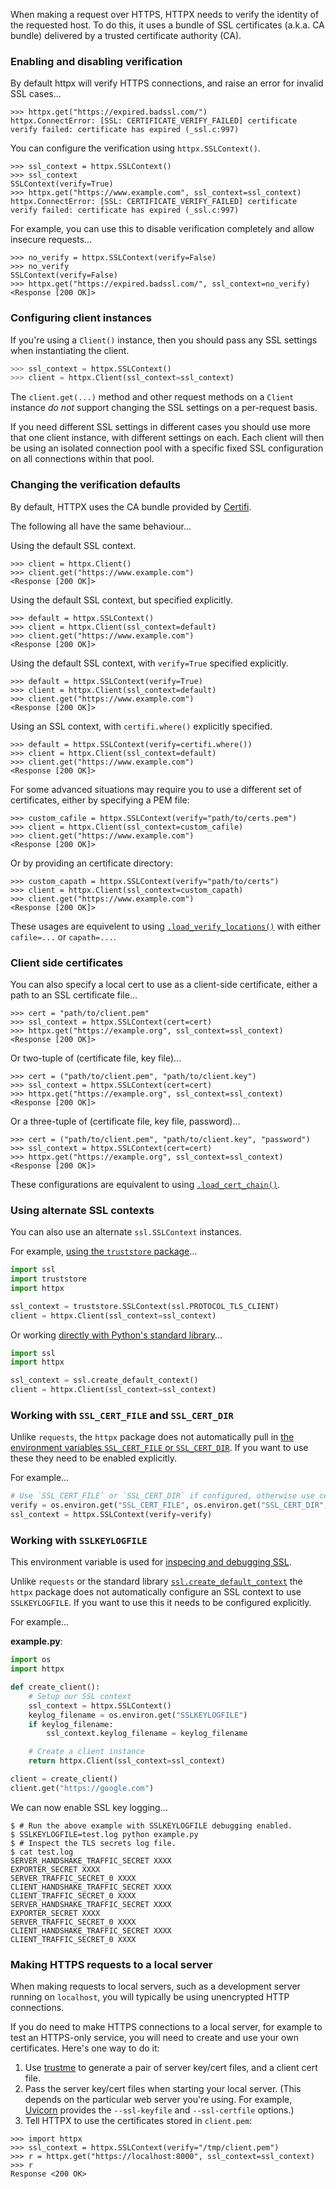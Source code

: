 When making a request over HTTPS, HTTPX needs to verify the identity of the requested host. To do this, it uses a bundle of SSL certificates (a.k.a. CA bundle) delivered by a trusted certificate authority (CA).

### Enabling and disabling verification

By default httpx will verify HTTPS connections, and raise an error for invalid SSL cases...

```pycon
>>> httpx.get("https://expired.badssl.com/")
httpx.ConnectError: [SSL: CERTIFICATE_VERIFY_FAILED] certificate verify failed: certificate has expired (_ssl.c:997)
```

You can configure the verification using `httpx.SSLContext()`.

```pycon
>>> ssl_context = httpx.SSLContext()
>>> ssl_context
SSLContext(verify=True)
>>> httpx.get("https://www.example.com", ssl_context=ssl_context)
httpx.ConnectError: [SSL: CERTIFICATE_VERIFY_FAILED] certificate verify failed: certificate has expired (_ssl.c:997)
```

For example, you can use this to disable verification completely and allow insecure requests...

```pycon
>>> no_verify = httpx.SSLContext(verify=False)
>>> no_verify
SSLContext(verify=False)
>>> httpx.get("https://expired.badssl.com/", ssl_context=no_verify)
<Response [200 OK]>
```

### Configuring client instances

If you're using a `Client()` instance, then you should pass any SSL settings when instantiating the client.

```python
>>> ssl_context = httpx.SSLContext()
>>> client = httpx.Client(ssl_context=ssl_context)
```

The `client.get(...)` method and other request methods on a `Client` instance *do not* support changing the SSL settings on a per-request basis.

If you need different SSL settings in different cases you should use more that one client instance, with different settings on each. Each client will then be using an isolated connection pool with a specific fixed SSL configuration on all connections within that pool.

### Changing the verification defaults

By default, HTTPX uses the CA bundle provided by [Certifi](https://pypi.org/project/certifi/).

The following all have the same behaviour...

Using the default SSL context.

```pycon
>>> client = httpx.Client()
>>> client.get("https://www.example.com")
<Response [200 OK]>
```

Using the default SSL context, but specified explicitly.

```pycon
>>> default = httpx.SSLContext()
>>> client = httpx.Client(ssl_context=default)
>>> client.get("https://www.example.com")
<Response [200 OK]>
```

Using the default SSL context, with `verify=True` specified explicitly.

```pycon
>>> default = httpx.SSLContext(verify=True)
>>> client = httpx.Client(ssl_context=default)
>>> client.get("https://www.example.com")
<Response [200 OK]>
```

Using an SSL context, with `certifi.where()` explicitly specified.

```pycon
>>> default = httpx.SSLContext(verify=certifi.where())
>>> client = httpx.Client(ssl_context=default)
>>> client.get("https://www.example.com")
<Response [200 OK]>
```

For some advanced situations may require you to use a different set of certificates, either by specifying a PEM file:

```pycon
>>> custom_cafile = httpx.SSLContext(verify="path/to/certs.pem")
>>> client = httpx.Client(ssl_context=custom_cafile)
>>> client.get("https://www.example.com")
<Response [200 OK]>
```

Or by providing an certificate directory:

```pycon
>>> custom_capath = httpx.SSLContext(verify="path/to/certs")
>>> client = httpx.Client(ssl_context=custom_capath)
>>> client.get("https://www.example.com")
<Response [200 OK]>
```

These usages are equivelent to using [`.load_verify_locations()`](https://docs.python.org/3/library/ssl.html#ssl.SSLContext.load_verify_locations) with either `cafile=...` or `capath=...`.

### Client side certificates

You can also specify a local cert to use as a client-side certificate, either a path to an SSL certificate file...

```pycon
>>> cert = "path/to/client.pem"
>>> ssl_context = httpx.SSLContext(cert=cert)
>>> httpx.get("https://example.org", ssl_context=ssl_context)
<Response [200 OK]>
```

Or two-tuple of (certificate file, key file)...

```pycon
>>> cert = ("path/to/client.pem", "path/to/client.key")
>>> ssl_context = httpx.SSLContext(cert=cert)
>>> httpx.get("https://example.org", ssl_context=ssl_context)
<Response [200 OK]>
```

Or a three-tuple of (certificate file, key file, password)...

```pycon
>>> cert = ("path/to/client.pem", "path/to/client.key", "password")
>>> ssl_context = httpx.SSLContext(cert=cert)
>>> httpx.get("https://example.org", ssl_context=ssl_context)
<Response [200 OK]>
```

These configurations are equivalent to using [`.load_cert_chain()`](https://docs.python.org/3/library/ssl.html#ssl.SSLContext.load_cert_chain).

### Using alternate SSL contexts

You can also use an alternate `ssl.SSLContext` instances.

For example, [using the `truststore` package](https://truststore.readthedocs.io/)...

```python
import ssl
import truststore
import httpx

ssl_context = truststore.SSLContext(ssl.PROTOCOL_TLS_CLIENT)
client = httpx.Client(ssl_context=ssl_context)
```

Or working [directly with Python's standard library](https://docs.python.org/3/library/ssl.html)...

```python
import ssl
import httpx

ssl_context = ssl.create_default_context()
client = httpx.Client(ssl_context=ssl_context)
```

### Working with `SSL_CERT_FILE` and `SSL_CERT_DIR`

Unlike `requests`, the `httpx` package does not automatically pull in [the environment variables `SSL_CERT_FILE` or `SSL_CERT_DIR`](https://www.openssl.org/docs/manmaster/man3/SSL_CTX_set_default_verify_paths.html). If you want to use these they need to be enabled explicitly.

For example...

```python
# Use `SSL_CERT_FILE` or `SSL_CERT_DIR` if configured, otherwise use certifi.
verify = os.environ.get("SSL_CERT_FILE", os.environ.get("SSL_CERT_DIR", True))
ssl_context = httpx.SSLContext(verify=verify)
```

### Working with `SSLKEYLOGFILE`

This environment variable is used for [inspecing and debugging SSL](https://everything.curl.dev/usingcurl/tls/sslkeylogfile).

Unlike `requests` or the standard library [`ssl.create_default_context`](https://docs.python.org/3/library/ssl.html#ssl.create_default_context) the `httpx` package does not automatically configure an SSL context to use `SSLKEYLOGFILE`. If you want to use this it needs to be configured explicitly.

For example...

**example.py**:

```python
import os
import httpx

def create_client():
    # Setup our SSL context
    ssl_context = httpx.SSLContext()
    keylog_filename = os.environ.get("SSLKEYLOGFILE")
    if keylog_filename:
        ssl_context.keylog_filename = keylog_filename

    # Create a client instance
    return httpx.Client(ssl_context=ssl_context)

client = create_client()
client.get("https://google.com")
```

We can now enable SSL key logging...

```shell
$ # Run the above example with SSLKEYLOGFILE debugging enabled.
$ SSLKEYLOGFILE=test.log python example.py
$ # Inspect the TLS secrets log file.
$ cat test.log
SERVER_HANDSHAKE_TRAFFIC_SECRET XXXX
EXPORTER_SECRET XXXX
SERVER_TRAFFIC_SECRET_0 XXXX
CLIENT_HANDSHAKE_TRAFFIC_SECRET XXXX
CLIENT_TRAFFIC_SECRET_0 XXXX
SERVER_HANDSHAKE_TRAFFIC_SECRET XXXX
EXPORTER_SECRET XXXX
SERVER_TRAFFIC_SECRET_0 XXXX
CLIENT_HANDSHAKE_TRAFFIC_SECRET XXXX
CLIENT_TRAFFIC_SECRET_0 XXXX
```

### Making HTTPS requests to a local server

When making requests to local servers, such as a development server running on `localhost`, you will typically be using unencrypted HTTP connections.

If you do need to make HTTPS connections to a local server, for example to test an HTTPS-only service, you will need to create and use your own certificates. Here's one way to do it:

1. Use [trustme](https://github.com/python-trio/trustme) to generate a pair of server key/cert files, and a client cert file.
2. Pass the server key/cert files when starting your local server. (This depends on the particular web server you're using. For example, [Uvicorn](https://www.uvicorn.org) provides the `--ssl-keyfile` and `--ssl-certfile` options.)
3. Tell HTTPX to use the certificates stored in `client.pem`:

```pycon
>>> import httpx
>>> ssl_context = httpx.SSLContext(verify="/tmp/client.pem")
>>> r = httpx.get("https://localhost:8000", ssl_context=ssl_context)
>>> r
Response <200 OK>
```


